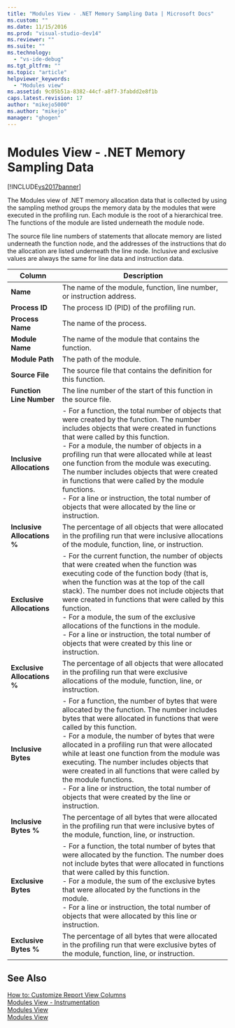 ```yaml
---
title: "Modules View - .NET Memory Sampling Data | Microsoft Docs"
ms.custom: ""
ms.date: 11/15/2016
ms.prod: "visual-studio-dev14"
ms.reviewer: ""
ms.suite: ""
ms.technology: 
  - "vs-ide-debug"
ms.tgt_pltfrm: ""
ms.topic: "article"
helpviewer_keywords: 
  - "Modules view"
ms.assetid: 9c05b51a-8382-44cf-a8f7-3fabdd2e8f1b
caps.latest.revision: 17
author: "mikejo5000"
ms.author: "mikejo"
manager: "ghogen"
---
```

# Modules View - .NET Memory Sampling Data
[!INCLUDE[vs2017banner](../includes/vs2017banner.md)]

The Modules view of .NET memory allocation data that is collected by using the sampling method groups the memory data by the modules that were executed in the profiling run. Each module is the root of a hierarchical tree. The functions of the module are listed underneath the module node.  
  
 The source file line numbers of statements that allocate memory are listed underneath the function node, and the addresses of the instructions that do the allocation are listed underneath the line node. Inclusive and exclusive values are always the same for line data and instruction data.  
  
|Column|Description|  
|------------|-----------------|  
|**Name**|The name of the module, function, line number, or instruction address.|  
|**Process ID**|The process ID (PID) of the profiling run.|  
|**Process Name**|The name of the process.|  
|**Module Name**|The name of the module that contains the function.|  
|**Module Path**|The path of the module.|  
|**Source File**|The source file that contains the definition for this function.|  
|**Function Line Number**|The line number of the start of this function in the source file.|  
|**Inclusive Allocations**|-   For a function, the total number of objects that were created by the function. The number includes objects that were created in functions that were called by this function.<br />-   For a module, the number of objects in a profiling run that were allocated while at least one function from the module was executing. The number includes objects that were created in functions that were called by the module functions.<br />-   For a line or instruction, the total number of objects that were allocated by the line or instruction.|  
|**Inclusive Allocations %**|The percentage of all objects that were allocated in the profiling run that were inclusive allocations of the module, function, line, or instruction.|  
|**Exclusive Allocations**|-   For the current function, the number of objects that were created when the function was executing code of the function body (that is, when the function was at the top of the call stack). The number does not include objects that were created in functions that were called by this function.<br />-   For a module, the sum of the exclusive allocations of the functions in the module.<br />-   For a line or instruction, the total number of objects that were created by this line or instruction.|  
|**Exclusive Allocations %**|The percentage of all objects that were allocated in the profiling run that were exclusive allocations of the module, function, line, or instruction.|  
|**Inclusive Bytes**|-   For a function, the number of bytes that were allocated by the function. The number includes bytes that were allocated in functions that were called by this function.<br />-   For a module, the number of bytes that were allocated in a profiling run that were allocated while at least one function from the module was executing. The number includes objects that were created in all functions that were called by the module functions.<br />-   For a line or instruction, the total number of objects that were created by the line or instruction.|  
|**Inclusive Bytes %**|The percentage of all bytes that were allocated in the profiling run that were inclusive bytes of the module, function, line, or instruction.|  
|**Exclusive Bytes**|-   For a function, the total number of bytes that were allocated by the function. The number does not include bytes that were allocated in functions that were called by this function.<br />-   For a module, the sum of the exclusive bytes that were allocated by the functions in the module.<br />-   For a line or instruction, the total number of objects that were allocated by this line or instruction.|  
|**Exclusive Bytes %**|The percentage of all bytes that were allocated in the profiling run that were exclusive bytes of the module, function, line, or instruction.|  
  
## See Also  
 [How to: Customize Report View Columns](../profiling/how-to-customize-report-view-columns.md)   
 [Modules View - Instrumentation](../profiling/modules-view-dotnet-memory-instrumentation-data.md)   
 [Modules View](../profiling/modules-view-sampling-data.md)   
 [Modules View](../profiling/modules-view-instrumentation-data.md)



